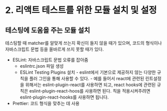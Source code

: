 # 2. 리액트 테스트를 위한 모듈 설치 및 설정

## 테스팅에 도움을 주는 모듈 설치

테스팅할 때 matcher를 알맞게 쓰는지 확신이 들지 않을 때가 있으며, 코드의 형식이나 자바스크립트 문법 등을 올바르게 쓰지 못할 때가 있다.

- ESLint: 자바스크립트 문법 오류를 잡아줌
  - eslintrc.json 파일 생성
  - ESLint Testing Plugins 설치 - eslint에서 기본으로 제공하지 않는 다양한 규칙을 플러 그인을 통해 사용할 수 있다. - 예를 들어서 react에 관련된 린트설정을 위해서는 eslint-plugin-react를 사용하면 되고, react hooks에 관련된 규칙은 eslint-plugin-react-hoos를 사용하면 된다.
    칙을 적용시켜주려면 eslint-plugin-react-hooks를 사용하면 됩니다.
- Prettier: 코드 형식을 맞추는 데 사용
